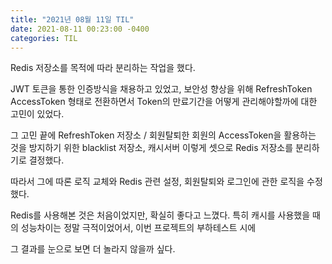 ```yaml
---
title: "2021년 08월 11일 TIL"
date: 2021-08-11 00:23:00 -0400
categories: TIL
---
```


Redis 저장소를 목적에 따라 분리하는 작업을 했다.

JWT 토큰을 통한 인증방식을 채용하고 있었고, 보안성 향상을 위해 RefreshToken AccessToken 형태로 전환하면서 Token의 만료기간을 어떻게 관리해야할까에 대한 고민이 있었다.

그 고민 끝에 RefreshToken 저장소 / 회원탈퇴한 회원의 AccessToken을 활용하는 것을 방지하기 위한 blacklist 저장소, 캐시서버 이렇게 셋으로 Redis 저장소를 분리하기로 결정했다.

따라서 그에 따론 로직 교체와 Redis 관련 설정, 회원탈퇴와 로그인에 관한 로직을 수정했다.

Redis를 사용해본 것은 처음이었지만, 확실히 좋다고 느꼈다. 특히 캐시를 사용했을 때의 성능차이는 정말 극적이었어서, 이번 프로젝트의 부하테스트 시에 

그 결과를 눈으로 보면 더 놀라지 않을까 싶다.


